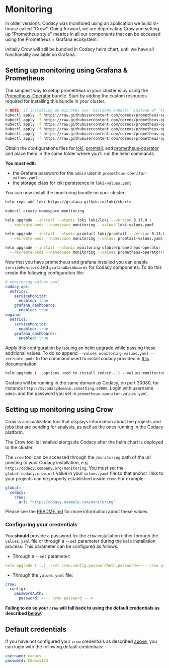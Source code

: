 # Monitoring

In older versions, Codacy was monitored using an application we build
in-house called "Crow". Going forward, we are deprecating Crow and
setting up "Prometheus style" metrics in all our components that
can be accessed using the Prometheus + Grafana ecosystem.

Initially Crow will still be bundled in Codacy helm chart, until
we have all functionality available on Grafana.

## Setting up monitoring using Grafana & Prometheus

The simplest way to setup prometheus in your cluster is by using the
[Prometheus-Operator](https://github.com/helm/charts/tree/master/stable/prometheus-operator)
bundle. Start by adding the custom resources required for installing this bundle in your cluster.

```sh
# NOTE: if installing on microk8s use `microk8s.kubectl` instead of `kubectl`
kubectl apply -f https://raw.githubusercontent.com/coreos/prometheus-operator/release-0.36/example/prometheus-operator-crd/monitoring.coreos.com_alertmanagers.yaml
kubectl apply -f https://raw.githubusercontent.com/coreos/prometheus-operator/release-0.36/example/prometheus-operator-crd/monitoring.coreos.com_podmonitors.yaml
kubectl apply -f https://raw.githubusercontent.com/coreos/prometheus-operator/release-0.36/example/prometheus-operator-crd/monitoring.coreos.com_prometheuses.yaml
kubectl apply -f https://raw.githubusercontent.com/coreos/prometheus-operator/release-0.36/example/prometheus-operator-crd/monitoring.coreos.com_prometheusrules.yaml
kubectl apply -f https://raw.githubusercontent.com/coreos/prometheus-operator/release-0.36/example/prometheus-operator-crd/monitoring.coreos.com_servicemonitors.yaml
kubectl apply -f https://raw.githubusercontent.com/coreos/prometheus-operator/release-0.36/example/prometheus-operator-crd/monitoring.coreos.com_thanosrulers.yaml
```

Obtain the configurations files for [loki](monitoring-conf/loki-values.yaml),
[promtail](monitoring-conf/promtail-values.yaml), and
[prometheus-operator](monitoring-conf/prometheus-operator-values.yaml) and place them
in the same folder where you'll run the helm commands.

**You must edit:**

-   the Grafana password for the `admin` user in `prometheus-operator-values.yaml`
-   the storage class for loki persistence in `loki-values.yaml`

You can now install the monitoring bundle on your cluster:

```sh
helm repo add loki https://grafana.github.io/loki/charts

kubectl create namespace monitoring

helm upgrade --install --atomic loki loki/loki --version 0.17.0 \
  --recreate-pods --namespace monitoring --values loki-values.yaml

helm upgrade --install --atomic promtail loki/promtail --version 0.13.0 \
  --recreate-pods --namespace monitoring --values promtail-values.yaml

helm upgrade --install --atomic monitoring stable/prometheus-operator --version 6.9.3 \
  --recreate-pods --namespace monitoring --values prometheus-operator-values.yaml
```

Now that you have prometheus and grafana installed you can enable `serviceMonitors`
and `grafanaDashboards` for Codacy components. To do this create the following
configuration file:

```yaml
# monitoring-values.yaml
codacy-api:
  metrics:
    serviceMonitor:
      enabled: true
    grafana_dashboards:
      enabled: true
engine:
  metrics:
    serviceMonitor:
      enabled: true
    grafana_dashboards:
      enabled: true
```

Apply this configuration by issuing an helm upgrade while passing these additional values.
To do so append `--values monitoring-values.yaml --recreate-pods` to the command used to install
codacy provided in [this documentation](../install.md).

```sh
helm upgrade (...options used to install codacy...) --values monitoring-values.yaml --recreate-pods
```

Grafana will be running in the same domain as Codacy, on port 30080, for instance
`http://mycodacydomain.something:30080`. Login with username `admin` and the password
you set in `prometheus-operator-values.yaml`.

## Setting up monitoring using Crow

Crow is a visualization tool that displays information about the projects and jobs that are pending for analysis, as well as the ones running in the Codacy platform.

The Crow tool is installed alongside Codacy after the helm chart is deployed to the cluster.

The `crow` tool can be accessed through the `/monitoring` path of the url pointing to your Codacy installation, e.g. `http://codacy.company.org/monitoring`.
You must set the `global.codacy.crow.url` value in your `values.yaml` file so that anchor links to your projects can be properly established inside `crow`.
For example:

```yaml
global:
  codacy:
    crow:
      url: "http://codacy.example.com/monitoring"
```

Please see the [README.md](https://github.com/codacy/chart/blob/master/README.md) for more information about these values.

### Configuring your credentials

You **should** provide a password for the `crow` installation either through the `values.yaml` file or through a `--set` parameter during the `helm` installation process. This parameter can be configured as follows:

-   Through a `--set` parameter:

```yaml
helm upgrade (...) --set crow.config.passwordAuth.password=<--- crow password --->
```

-   Through the `values.yaml` file:

```yaml
crow:
  config:
    passwordAuth:
      password: <--- crow password --->
```

**Failing to do so your `crow` will fall back to using the default credentials as described [below](##Default-credentials).**

## Default credentials

If you have not configured your `crow` credentials as described [above](###Configuring-your-credentials), you can login with the following default credentials:

```yaml
username: codacy
password: C0dacy123
```
